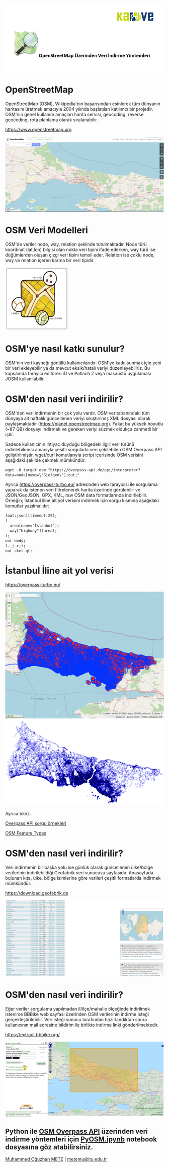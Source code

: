 <img src="https://github.com/metemu/PyOSM/blob/master/images/intro.PNG">

# OpenStreetMap

OpenStreetMap (OSM), Wikipedia'nın başarısından esinlerek tüm dünyanın haritasını üretmek amacıyla 2004 yılında başlatılan katılımcı bir projedir. OSM'nin genel kullanım amaçları harita servisi, geocoding, reverse geocoding, rota planlama olarak sıralanabilir.

https://www.openstreetmap.org

<img src="https://github.com/metemu/PyOSM/blob/master/images/osm.PNG">

# OSM Veri Modelleri

OSM'de veriler node, way, relation şeklinde tutulmaktadır. Node türü koordinat (lat,lon) bilgisi olan nokta veri tipini ifade ederken, way türü ise düğümlerden oluşan çizgi veri tipini temsil eder. Relation ise çoklu node, way ve relation içeren karma bir veri tipidir.

<img src="https://github.com/metemu/PyOSM/blob/master/images/node.jpg" width="200" height="200">

# OSM'ye nasıl katkı sunulur?
OSM'nin veri kaynağı gönüllü kullanıcılarıdır. OSM'ye katkı sunmak için yeni bir veri ekleyebilir ya da mevcut eksik/hatalı veriyi düzenleyebiliriz. Bu kapsamda tarayıcı editöreri iD ve Potlach 2 veya masaüstü uygulaması JOSM kullanılabilir.

# OSM'den nasıl veri indirilir?

OSM'den veri indirmenin bir çok yolu vardır. OSM veritabanındaki tüm dünyaya ait haftalık güncellenen veriyi sıkıştırılmış XML dosyası olarak paylaşmaktadır (https://planet.openstreetmap.org). Fakat bu yüksek boyutlu (~87 GB) dosyayı indirmek ve gereken veriyi süzmek oldukça zahmetli bir iştir.

Sadece kullanıcının ihtiyaç duyduğu bölgedeki ilgili veri türünü indirilebilmesi amacıyla çeşitli sorgularla veri çekilebilen OSM Overpass API geliştirilmiştir. wget/curl komutlarıyla script içerisinde OSM verisini aşağıdaki şekilde çekmek mümkündür.

    wget -O target.osm "https://overpass-api.de/api/interpreter?data=node[name=\"Gielgen\"];out;"

Ayrıca https://overpass-turbo.eu/ adresinden web tarayıcısı ile sorgulama yaparak da istenen veri filtrelenerek harita üzerinde görülebilir ve JSON/GeoJSON, GPX, KML, raw OSM data formatlarında indirilebilir. Örneğin; İstanbul iline ait yol verisini indirmek için sorgu kısmına aşağıdaki komutlar yazılmalıdır:

```
[out:json][timeout:25];
(
  area[name="İstanbul"];
  way["highway"](area);
);
out body;
(._; >;);
out skel qt;
```

# İstanbul İline ait yol verisi

https://overpass-turbo.eu/

<img src="https://github.com/metemu/PyOSM/blob/master/images/overpass.PNG">

<img src="https://github.com/metemu/PyOSM/blob/master/images/road.PNG">

Ayrıca bknz.

[Overpass API sorgu örnekleri](https://wiki.openstreetmap.org/wiki/Overpass_API/Overpass_API_by_Example)

[OSM Feature Types](https://wiki.openstreetmap.org/wiki/Map_Features)

# OSM'den nasıl veri indirilir?

Veri indirmenin bir başka yolu ise günlük olarak güncellenen ülke/bölge verilerinin indirilebildiği Geofabrik veri sunucusu sayfasıdır. Anasayfada bulunan kıta, ülke, bölge isimlerine göre verileri çeşitli formatlarda indirmek mümkündür.

https://download.geofabrik.de

<img src="https://github.com/metemu/PyOSM/blob/master/images/geofabrik.PNG">

# OSM'den nasıl veri indirilir?

Eğer veriler sorgulama yapılmadan il/ilçe/mahalle ölçeğinde indirilmek istenirse BBBike web sayfası üzerinden OSM verilerinin indirme isteği gerçekleştirilebilir. Veri isteği sunucu tarafından hazırlandıktan sonra kullanıcının mail adresine bildirim ile birlikte indirme linki gönderilmektedir.

https://extract.bbbike.org/

<img src="https://github.com/metemu/PyOSM/blob/master/images/bbbike.PNG">

## Python ile [OSM Overpass API](https://wiki.openstreetmap.org/wiki/Overpass_API) üzerinden veri indirme yöntemleri için [PyOSM.ipynb](https://nbviewer.jupyter.org/github/metemu/PyOSM/blob/master/PyOSM.ipynb) notebook dosyasına göz atabilirsiniz.

[Muhammed Oğuzhan METE](https://web.itu.edu.tr/metemu) | metemu@itu.edu.tr
